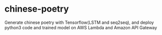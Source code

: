 # chinese-poetry

Generate chinese poetry with Tensorflow(LSTM and seq2seq), and deploy python3 code and trained model on AWS Lambda and Amazon API Gateway

